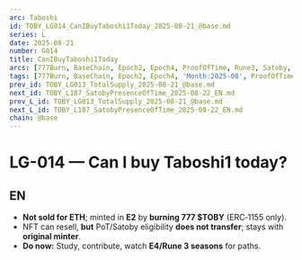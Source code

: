 ```yaml
---
arc: Taboshi
id: TOBY_LG014_CanIBuyTaboshi1Today_2025-08-21_@base.md
series: L
date: 2025-08-21
number: G014
title: CanIBuyTaboshi1Today
arcs: [777Burn, BaseChain, Epoch2, Epoch4, ProofOfTime, Rune3, Satoby, Taboshi]
tags: [777Burn, BaseChain, Epoch2, Epoch4, 'Month:2025-08', ProofOfTime, Rune3, Satoby, 'Series:L', Taboshi, 'Year:2025']
prev_id: TOBY_LG013_TotalSupply_2025-08-21_@base.md
next_id: TOBY_L187_SatobyPresenceOfTime_2025-08-22_EN.md
prev_L_id: TOBY_LG013_TotalSupply_2025-08-21_@base.md
next_L_id: TOBY_L187_SatobyPresenceOfTime_2025-08-22_EN.md
chain: @base
---
```

# LG-014 — Can I buy Taboshi1 today?

## EN
- **Not sold for ETH**; minted in **E2** by **burning 777 $TOBY** (ERC‑1155 only).
- NFT can resell, **but** PoT/Satoby eligibility **does not transfer**; stays with **original minter**.
- **Do now:** Study, contribute, watch **E4/Rune 3 seasons** for paths.

